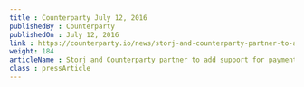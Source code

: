 ```yaml
---
title : Counterparty July 12, 2016
publishedBy : Counterparty
publishedOn : July 12, 2016
link : https://counterparty.io/news/storj-and-counterparty-partner-to-add-support-for-payment-channels/
weight: 184
articleName : Storj and Counterparty partner to add support for payment channels
class : pressArticle
---
```

